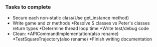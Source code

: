 ### Tasks to complete
* Secure each non-static class(Use get_instance method)
* Write game and zr methods 
*Resolve S classes vs Peter's classes return types
*Determine thread loop time
*Write test/debug code 
* Clean:
    *APICommandImplementation(also rename)
    *TestSquareTrajectory(also rename)
 *Finish writing documentation